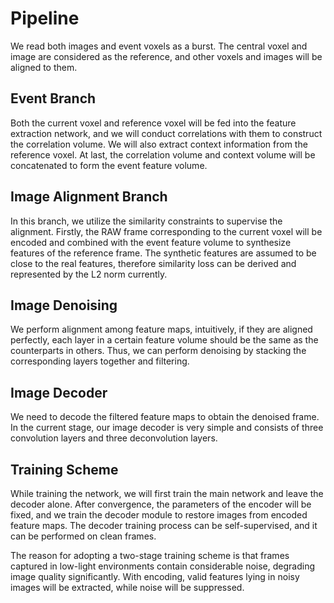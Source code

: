 # Pipeline

We read both images and event voxels as a burst. The central voxel and image are considered as the reference, and other voxels and images will be aligned to them.

## Event Branch
Both the current voxel and reference voxel will be fed into the feature extraction network, and we will conduct correlations with them to construct the correlation volume. We will also extract context information from 
the reference voxel. At last, the correlation volume and context volume will be concatenated to form the event feature volume.


## Image Alignment Branch
In this branch, we utilize the similarity constraints to supervise the alignment. Firstly, the RAW frame corresponding to the current voxel will be encoded and combined with the event feature volume to synthesize 
 features of the reference frame. The synthetic features are assumed to be close to the real features, therefore similarity loss can be derived and represented by the L2 norm currently. 

## Image Denoising
We perform alignment among feature maps, intuitively, if they are aligned perfectly, each layer in a certain feature volume should be the same as the counterparts in others. Thus, we can perform denoising by stacking 
the corresponding layers together and filtering. 

## Image Decoder
We need to decode the filtered feature maps to obtain the denoised frame. In the current stage, our image decoder is very simple and consists of three convolution layers and three deconvolution layers. 

## Training Scheme
While training the network, we will first train the main network and leave the decoder alone. After convergence, the parameters of the encoder will be fixed, and we train the decoder module to restore images from encoded feature maps. The decoder training process can be self-supervised, and it can be performed on clean frames.


The reason for adopting a two-stage training scheme is that frames captured in low-light environments contain considerable noise, degrading image quality significantly. With encoding, valid features lying in noisy images will be extracted, while noise will be suppressed. 


